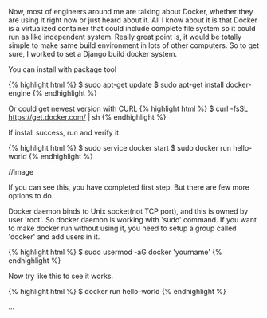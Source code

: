Now, most of engineers around me are talking about Docker, whether they are using it right now or just heard about it. All I know about it is that Docker is a virtualized container that could include complete file system so it could run as like independent system. Really great point is, it would be totally simple to make same build environment in lots of other computers.
So to get sure, I worked to set a Django build docker system.

You can install with package tool

{% highlight html %}
$ sudo apt-get update
$ sudo apt-get install docker-engine
{% endhighlight %}

Or could get newest version with CURL
{% highlight html %}
$ curl -fsSL https://get.docker.com/ | sh
{% endhighlight %}

If install success, run and verify it.

{% highlight html %}
$ sudo service docker start
$ sudo docker run hello-world
{% endhighlight %}

//image

If you can see this, you have completed first step. But there are few more options to do.

Docker daemon binds to Unix socket(not TCP port), and this is owned by user 'root'. So docker daemon is working with 'sudo' command. If you want to make docker run without using it, you need to setup a group called 'docker' and add users in it.

{% highlight html %}
$ sudo usermod -aG docker 'yourname'
{% endhighlight %}

Now try like this to see it works.

{% highlight html %}
$ docker run hello-world
{% endhighlight %}

...
